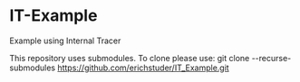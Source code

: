 # IT-Example
Example using Internal Tracer

This repository uses submodules.
To clone please use:
git clone --recurse-submodules https://github.com/erichstuder/IT_Example.git

